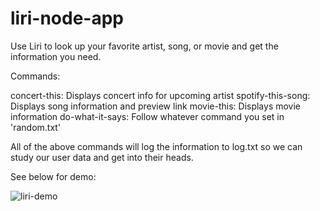 # liri-node-app

Use Liri to look up your favorite artist, song, or movie and get the information you need.

Commands:

concert-this: Displays concert info for upcoming artist
spotify-this-song: Displays song information and preview link
movie-this: Displays movie information
do-what-it-says: Follow whatever command you set in 'random.txt'

All of the above commands will log the information to log.txt so we can study our user data and get into their heads.

See below for demo:

![liri-demo](/images.liri-demo.gif)